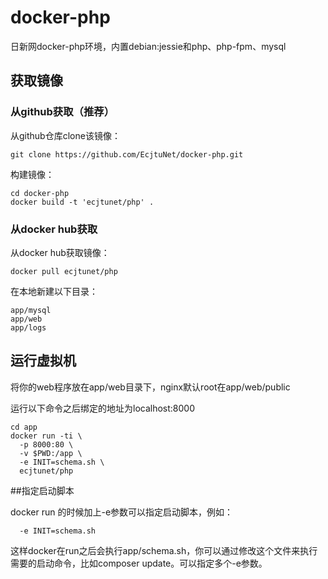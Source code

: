 # docker-php

日新网docker-php环境，内置debian:jessie和php、php-fpm、mysql

## 获取镜像

### 从github获取（推荐）

从github仓库clone该镜像：
```
git clone https://github.com/EcjtuNet/docker-php.git
```

构建镜像：
```
cd docker-php
docker build -t 'ecjtunet/php' .
```


### 从docker hub获取

从docker hub获取镜像：
```
docker pull ecjtunet/php
```

在本地新建以下目录：
```
app/mysql
app/web
app/logs
```

## 运行虚拟机

将你的web程序放在app/web目录下，nginx默认root在app/web/public

运行以下命令之后绑定的地址为localhost:8000
```
cd app
docker run -ti \
  -p 8000:80 \
  -v $PWD:/app \
  -e INIT=schema.sh \
  ecjtunet/php
```

##指定启动脚本

docker run 的时候加上-e参数可以指定启动脚本，例如：
```
  -e INIT=schema.sh
```
这样docker在run之后会执行app/schema.sh，你可以通过修改这个文件来执行需要的启动命令，比如composer update。可以指定多个-e参数。
